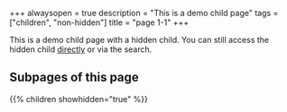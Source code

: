 +++
alwaysopen = true
description = "This is a demo child page"
tags = ["children", "non-hidden"]
title = "page 1-1"
+++

This is a demo child page with a hidden child. You can still access the hidden child [directly](shortcodes/children/children-1/children-1-1/children-1-1-1) or via the search.

## Subpages of this page

{{% children showhidden="true" %}}
